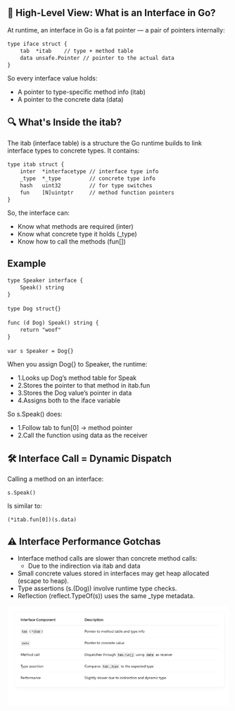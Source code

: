 ## 🧱 High-Level View: What is an Interface in Go?

At runtime, an interface in Go is a fat pointer — a pair of pointers internally: <br>

```
type iface struct {
    tab  *itab    // type + method table
    data unsafe.Pointer // pointer to the actual data
}

```

So every interface value holds: <br>

- A pointer to type-specific method info (itab)
- A pointer to the concrete data (data)

## 🔍 What's Inside the itab?

The itab (interface table) is a structure the Go runtime builds to link interface types to concrete types. It contains: <br>

```
type itab struct {
    inter  *interfacetype // interface type info
    _type  *_type         // concrete type info
    hash   uint32         // for type switches
    fun    [N]uintptr     // method function pointers
}

```

So, the interface can: <br>

- Know what methods are required (inter)
- Know what concrete type it holds (\_type)
- Know how to call the methods (fun[])

## Example

```
type Speaker interface {
    Speak() string
}

type Dog struct{}

func (d Dog) Speak() string {
    return "woof"
}

var s Speaker = Dog{}

```

When you assign Dog{} to Speaker, the runtime: <br>

- 1.Looks up Dog’s method table for Speak
- 2.Stores the pointer to that method in itab.fun
- 3.Stores the Dog value’s pointer in data
- 4.Assigns both to the iface variable

So s.Speak() does: <br>

- 1.Follow tab to fun[0] → method pointer
- 2.Call the function using data as the receiver

## 🛠 Interface Call = Dynamic Dispatch

Calling a method on an interface: <br>

```
s.Speak()

```

Is similar to: <br>

```
(*itab.fun[0])(s.data)

```

## ⚠️ Interface Performance Gotchas

- Interface method calls are slower than concrete method calls:
  - Due to the indirection via itab and data
- Small concrete values stored in interfaces may get heap allocated (escape to heap).
- Type assertions (s.(Dog)) involve runtime type checks.
- Reflection (reflect.TypeOf(s)) uses the same \_type metadata.

![](./images/Screenshot_3.png)
